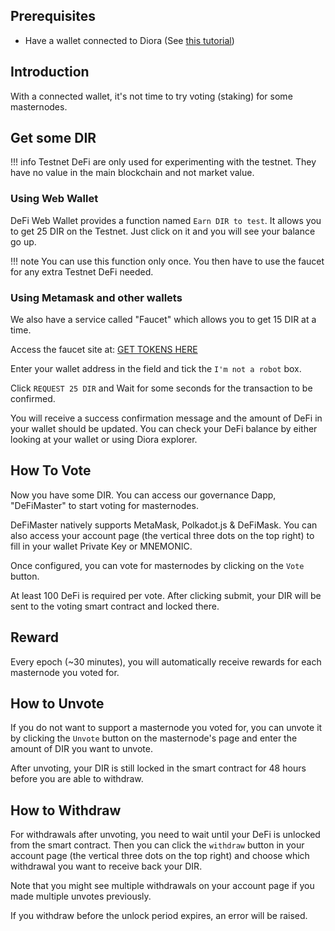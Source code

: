 ## Prerequisites

- Have a wallet connected to Diora (See [this tutorial](/get-started/wallet))

## Introduction

With a connected wallet, it's not time to try voting (staking) for some masternodes.

## Get some DIR

!!! info
    Testnet DeFi are only used for experimenting with the testnet.
    They have no value in the main blockchain and not market value.
	
	

### Using Web Wallet

DeFi Web Wallet provides a function named `Earn DIR to test`. It allows you to get 25 DIR on the Testnet.
Just click on it and you will see your balance go up.

!!! note
    You can use this function only once. You then have to use the faucet for any extra Testnet DeFi needed.

### Using Metamask and other wallets

We also have a service called "Faucet" which allows you to get 15 DIR at a time.

Access the faucet site at: [GET TOKENS HERE](https://diorafaucet.netlify.app)

Enter your wallet address in the field and tick the `I'm not a robot` box.

Click `REQUEST 25 DIR` and Wait for some seconds for the transaction to be confirmed.

You will receive a success confirmation message and the amount of DeFi in your wallet should be updated. You can check your DeFi balance by either looking at your wallet or using Diora explorer.

## How To Vote

Now you have some DIR. You can access our governance Dapp, "DeFiMaster" to start voting for masternodes.


DeFiMaster natively supports MetaMask, Polkadot.js & DeFiMask. You can also access your account page (the vertical three dots on the top right) to fill in your wallet Private Key or MNEMONIC.

Once configured, you can vote for masternodes by clicking on the `Vote` button.

At least 100 DeFi is required per vote. After clicking submit, your DIR will be sent to the voting smart contract and locked there.

## Reward
Every epoch (~30 minutes), you will automatically receive rewards for each masternode you voted for.

## How to Unvote

If you do not want to support a masternode you voted for, you can unvote it by clicking the `Unvote` button on the masternode's page and enter the amount of DIR you want to unvote.

After unvoting, your DIR is still locked in the smart contract for 48 hours before you are able to withdraw.

## How to Withdraw

For withdrawals after unvoting, you need to wait until your DeFi is unlocked from the smart contract. Then you can click the `withdraw` button in your account page (the vertical three dots on the top right) and choose which withdrawal you want to receive back your DIR.

Note that you might see multiple withdrawals on your account page if you made multiple unvotes previously.

If you withdraw before the unlock period expires, an error will be raised.
